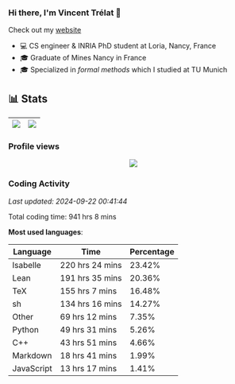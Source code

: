 ### Hi there, I'm Vincent Trélat 👋

Check out my [website](https://vtrelat.github.io)

-   💻 CS engineer & INRIA PhD student at Loria, Nancy, France
-   🎓 Graduate of Mines Nancy in France
-   🎓 Specialized in _formal methods_ which I studied at TU Munich

## 📊 **Stats**

| <img align="center" src="https://readme-stats.clckblog.space/api?username=VTrelat&show_icons=true&include_all_commits=true&theme=tokyonight&hide_border=true" /> | <img align="center" src="https://readme-stats.clckblog.space/api/top-langs/?username=VTrelat&layout=compact&theme=tokyonight&hide_border=true" /> |
| ---------------------------------------------------------------------------------------------------------------------------------------------------------------- | ------------------------------------------------------------------------------------------------------------------------------------------------- |

### Profile views

<p align="center">
 <img src="https://profile-counter.glitch.me/VTrelat/count.svg" />
</p>

<!--automations-->
### Coding Activity
_Last updated: 2024-09-22 00:41:44_

Total coding time: 941 hrs 8 mins

**Most used languages**:

| Language | Time | Percentage |
| ------------- | ------------- | ------------- |
| Isabelle | 220 hrs 24 mins | 23.42% |
| Lean | 191 hrs 35 mins | 20.36% |
| TeX | 155 hrs 7 mins | 16.48% |
| sh | 134 hrs 16 mins | 14.27% |
| Other | 69 hrs 12 mins | 7.35% |
| Python | 49 hrs 31 mins | 5.26% |
| C++ | 43 hrs 51 mins | 4.66% |
| Markdown | 18 hrs 41 mins | 1.99% |
| JavaScript | 13 hrs 17 mins | 1.41% |

